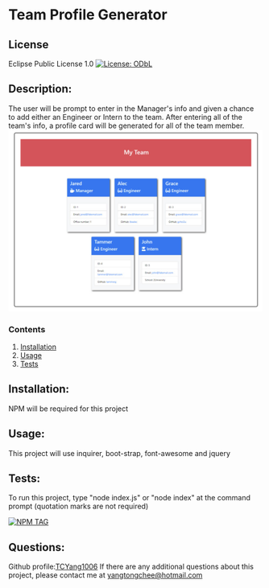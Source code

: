 # Team Profile Generator

## License
Eclipse Public License 1.0
[![License: ODbL](https://img.shields.io/badge/License-EPL%201.0-red.svg)](https://opensource.org/licenses/EPL-1.0)

## Description: 
The user will be prompt to enter in the Manager's info and given a chance to add either an Engineer or Intern to the team.  After entering all of the team's info, a profile card will be generated for all of the team member.
<img src="./assests/Myteamexample.png"/>

### Contents
1.  [Installation](#installation)
2.  [Usage](#usage)
3.  [Tests](#tests)

## Installation:  
NPM will be required for this project

## Usage:
This project will use inquirer, boot-strap, font-awesome and jquery

## Tests:
To run this project, type "node index.js" or "node index" at the command prompt (quotation marks are not required)

[![NPM TAG](https://pacificequitygroup.net/wp-content/uploads/2017/01/video-player-placeholder-768x356.png)](https://drive.google.com/file/d/1H0SZK0mSuPBjnmW8jM84vzph88xG9ViQ/preview)

## Questions:
Github profile:[TCYang1006](https://github.com/TCYang1006)
If there are any additional questions about this project, please contact me at [yangtongchee@hotmail.com](yangtongchee@hotmail.com)